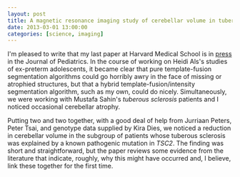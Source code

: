 ```yaml
---
layout: post
title: A magnetic resonance imaging study of cerebellar volume in tuberous sclerosis complex
date: 2013-03-01 13:00:00
categories: [science, imaging]
---
```


I'm pleased to write that my last paper at Harvard Medical School
is in [press][1] in the Journal of Pediatrics.  In the course of
working on Heidi Als's studies of ex-preterm adolescents, it became
clear that pure template-fusion segmentation algorithms could go
horribly awry in the face of missing or atrophied structures, but
that a hybrid template-fusion/intensity segmentation algorithm,
such as my own, could do nicely.  Simultaneously, we were
working with Mustafa Sahin's *tuberous sclerosis* patients
and I noticed occasional cerebellar atrophy.  

Putting two and two together, with a good deal of help from Jurriaan
Peters, Peter Tsai, and genotype data supplied by Kira Dies, we
noticed a reduction in cerebellar volume in the subgroup of patients
whose tuberous sclerosis was explained by a known pathogenic mutation
in *TSC2*.  The finding was short and straightforward, but the paper
reviews some evidence from the literature that indicate, roughly, why this
might have occurred and, I believe, link these together for the first time.

[1]: http://www.ncbi.nlm.nih.gov/pubmed/23337002

